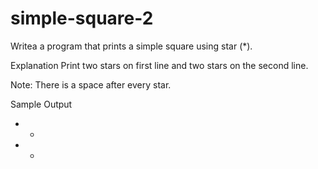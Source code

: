 # simple-square-2
Writea a program that prints a simple square using star (*).

Explanation 
Print two stars on first line and two stars on the second line.

Note: 
There is a space after every star.

Sample Output 
* *
* * 
